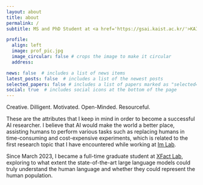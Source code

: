 ```yaml
---
layout: about
title: about
permalink: /
subtitle: MS and PhD Student at <a href='https://gsai.kaist.ac.kr/'>KAIST AI</a>.

profile:
  align: left
  image: prof_pic.jpg
  image_circular: false # crops the image to make it circular
  address: 

news: false  # includes a list of news items
latest_posts: false  # includes a list of the newest posts
selected_papers: false # includes a list of papers marked as "selected={true}"
social: true  # includes social icons at the bottom of the page
---
```


Creative. Dilligent. Motivated. Open-Minded. Resourceful.

These are the attributes that I keep in mind in order to become a successful AI researcher. I believe that AI would make the world a better place, assisting humans to perform various tasks such as replacing humans in time-consuming and cost-expensive experiments, which is related to the first research topic that I have encountered while working at <a href='https://imvisionlab.com/'>Im Lab</a>.

Since March 2023, I became a full-time graduate student at <a href='https://xfact.net/'>XFact Lab</a>, exploring to what extent the state-of-the-art large language models could truly understand the human language and whether they could represent the human population. 
